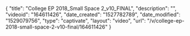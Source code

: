 {
    "title": "College EP 2018_Small Space 2_v10_FINAL",
    "description": "",
    "videoid": "164611426",
    "date_created": "1527782789",
    "date_modified": "1529079756",
    "type": "captivate",
    "layout": "video",
    "url": "\/v\/college-ep-2018-small-space-2-v10-final\/164611426"
}